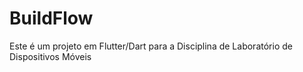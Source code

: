 # BuildFlow
Este é um projeto em Flutter/Dart para a Disciplina de Laboratório de Dispositivos Móveis
